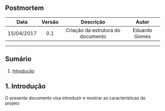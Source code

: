 ## Postmortem

| Data | Versão | Descrição | Autor |
|:----:|:------:|:---------:|:-----:|
|15/04/2017|0.1|Criação da estrutura do documento|Eduardo Gomes|

***

## Sumário
1.   [Introdução](#1-introdução)


## 1. Introdução

O presente documento visa introduzir e mostrar as características do projeto 